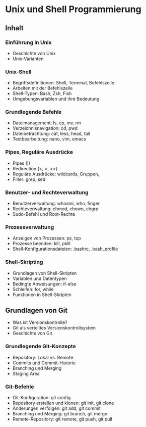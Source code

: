 # Unix und Shell Programmierung

## Inhalt

### Einführung in Unix

-   Geschichte von Unix
-   Unix-Varianten

### Unix-Shell

-   Begriffsdefinitionen: Shell, Terminal, Befehlszeile
-   Arbeiten mit der Befehlszeile
-   Shell-Typen: Bash, Zsh, Fish
-   Umgebungsvariablen und ihre Bedeutung

### Grundlegende Befehle

-   Dateimanagement: ls, cp, mv, rm
-   Verzeichnisnavigation: cd, pwd
-   Dateibetrachtung: cat, less, head, tail
-   Textbearbeitung: nano, vim, emacs

### Pipes, Reguläre Ausdrücke

-   Pipes (|)
-   Redirection (<, >, >>)
-   Reguläre Ausdrücke: wildcards, Gruppen, 
-   Filter: grep, sed

### Benutzer- und Rechteverwaltung

-   Benutzerverwaltung: whoami, who, finger
-   Rechteverwaltung: chmod, chown, chgrp
-   Sudo-Befehl und Root-Rechte

### Prozessverwaltung

-   Anzeigen von Prozessen: ps, top
-   Prozesse beenden: kill, pkill
-   Shell-Konfigurationsdateien: .bashrc, .bash_profile

### Shell-Skripting

-   Grundlagen von Shell-Skripten
-   Variablen und Datentypen
-   Bedingte Anweisungen: if-else
-   Schleifen: for, while
-   Funktionen in Shell-Skripten

## Grundlagen von Git

-   Was ist Versionskontrolle?
-   Git als verteiltes Versionskontrollsystem
-   Geschichte von Git

### Grundlegende Git-Konzepte

-   Repository: Lokal vs. Remote
-   Commits und Commit-Historie
-   Branching und Merging
-   Staging Area

### Git-Befehle

-   Git-Konfiguration: git config
-   Repository erstellen und klonen: git init, git clone
-   Änderungen verfolgen: git add, git commit
-   Branching und Merging: git branch, git merge
-   Remote-Repository: git remote, git push, git pull
